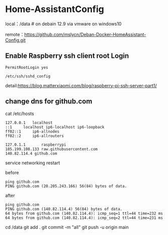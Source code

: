 # Home-AssistantConfig

local：/data  # on debain 12.9 via vmware on windows10

remote：https://github.com/mslycn/Deban-Docker-HomeAssistant-Config.git

## Enable Raspberry ssh client  root Login
~~~
PermitRootLogin yes

/etc/ssh/sshd_config
~~~
detail:https://blog.matterxiaomi.com/blog/raspberry-pi-ssh-server-part1/


## change dns for github.com

cat /etc/hosts
~~~
127.0.0.1	localhost
::1		localhost ip6-localhost ip6-loopback
ff02::1		ip6-allnodes
ff02::2		ip6-allrouters

127.0.1.1		raspberrypi
185.199.108.133 raw.githubusercontent.com
140.82.114.4 github.com
~~~

service networking restart

before
~~~
ping github.com
PING github.com (20.205.243.166) 56(84) bytes of data.
~~~

after

~~~
ping github.com
PING github.com (140.82.114.4) 56(84) bytes of data.
64 bytes from github.com (140.82.114.4): icmp_seq=1 ttl=44 time=232 ms
64 bytes from github.com (140.82.114.4): icmp_seq=2 ttl=44 time=231 ms
~~~


cd /data
git add .
git commit -m "all"
git push -u origin main


